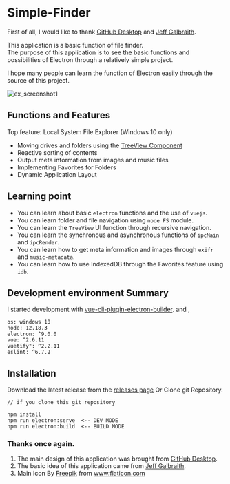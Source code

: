 # Simple-Finder
First of all, I would like to thank [GitHub Desktop](https://desktop.github.com/) and [Jeff Galbraith](https://medium.com/quasar-framework/building-an-electron-file-explorer-with-quasar-and-vue-7bf94f1bbf6).

This application is a basic function of file finder.   
The purpose of this application is to see the basic functions and possibilities of Electron through a relatively simple project.

I hope many people can learn the function of Electron easily through the source of this project.

![ex_screenshot1](https://github.com/seniya/electron-finder-normal/blob/main/desc_picture/finder_sample-pic-01?raw=true)

## Functions and Features
Top feature: Local System File Explorer (Windows 10 only)

- Moving drives and folders using the [TreeView Component](https://vuetifyjs.com/en/components/treeview/)
- Reactive sorting of contents
- Output meta information from images and music files
- Implementing Favorites for Folders
- Dynamic Application Layout

## Learning point
- You can learn about basic `electron` functions and the use of `vuejs`.
- You can learn folder and file navigation using `node FS` module.
- You can learn the `TreeView` UI function through recursive navigation.
- You can learn the synchronous and asynchronous functions of `ipcMain` and `ipcRender`.
- You can learn how to get meta information and images through `exifr` and `music-metadata`.
- You can learn how to use IndexedDB through the Favorites feature using `idb`.


## Development environment Summary
I started development with [vue-cli-plugin-electron-builder](https://github.com/nklayman/vue-cli-plugin-electron-builder). and ,
```
os: windows 10
node: 12.18.3
electron: ^9.0.0
vue: ^2.6.11
vuetify": ^2.2.11
eslint: ^6.7.2
```

## Installation
Download the latest release from the [releases page](https://github.com/seniya/electron-finder-normal) Or Clone git Repository.

```
// if you clone this git repository

npm install
npm run electron:serve  <-- DEV MODE
npm run electron:build  <-- BUILD MODE
```

### Thanks once again.
1. The main design of this application was brought from [GitHub Desktop](https://desktop.github.com/).
2. The basic idea of this application came from [Jeff Galbraith](https://medium.com/quasar-framework/building-an-electron-file-explorer-with-quasar-and-vue-7bf94f1bbf6).
3. Main Icon By <a href="https://www.flaticon.com/kr/authors/freepik" title="Freepik">Freepik</a> from <a href="https://www.flaticon.com/kr/" title="Flaticon"> www.flaticon.com</a>


<!-- 
![ex_screenshot1](https://github.com/seniya/electron-finder-normal/blob/main/desc_picture/finder_sample_01.gif?raw=true)

![ex_screenshot1](https://github.com/seniya/electron-finder-normal/blob/main/desc_picture/finder_sample_02.gif?raw=true)

![ex_screenshot1](https://github.com/seniya/electron-finder-normal/blob/main/desc_picture/finder_sample_03.gif?raw=true) -->



